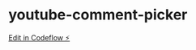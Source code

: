 # youtube-comment-picker

[Edit in Codeflow ⚡️](https://stackblitz.com/~/github.com/gonzalote99/youtube-comment-picker)